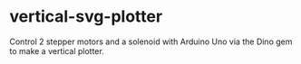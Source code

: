 # vertical-svg-plotter
Control 2 stepper motors and a solenoid with Arduino Uno via the Dino gem to make a vertical plotter.
